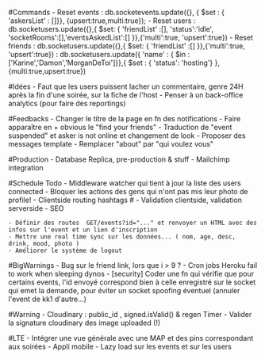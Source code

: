 
#Commands
	- Reset events  : db.socketevents.update({}, { $set : { 'askersList' : []}}, {upsert:true,multi:true});
	- Reset users   : db.socketusers.update({},{ $set: { 'friendList' :[], 'status':'idle', 'socketRooms':[],'eventsAskedList':[] }},{'multi':true, 'upsert':true})
	- Reset friends : db.socketusers.update({},{ $set: { 'friendList' :[] }},{'multi':true, 'upsert':true})
					: db.socketusers.update({ 'name' : { $in : ['Karine','Damon','MorganDeToi']}},{ $set : { 'status': 'hosting'} }, {multi:true,upsert:true})

#Idées
	- Faut que les users puissent lacher un commentaire, genre 24H après la fin d'une soirée, sur la fiche de l'host
	- Penser à un back-office analytics (pour faire des reportings)

#Feedbacks
	- Changer le titre de la page en fn des notifications
	- Faire apparaître en + obvious le "find your friends"
	- Traduction de "event suspended" et asker is not online et changement de look
	- Proposer des messages template
	- Remplacer "about" par "qui voulez vous"

#Production
	- Database Replica, pre-production & stuff 
	- Mailchimp integration 

#Schedule 
 	Todo
	- Middleware watcher qui tient à jour la liste des users connected
	- Bloquer les actions des gens qui n'ont pas mis leur photo de profile!
	- Clientside routing hashtags #
	- Validation clientside, validation serverside
	- SEO
	
	- Définir des routes  GET/events?id="..." et renvoyer un HTML avec des infos sur l'event et un lien d'inscription
	- Mettre une real time sync sur les données... ( nom, age, desc, drink, mood, photo )
	- Améliorer le système de logout

#BigWarnings
	- Bug sur le friend link, lors que i > 9 ?
	- Cron jobs Heroku fail to work when sleeping dynos
	- [security] Coder une fn qui vérifie que pour certains events, l'id envoyé correspond bien à celle enregistré 
	  sur le socket qui emet la demande, pour éviter un socket spoofing éventuel (annuler l'event de kk1 d'autre...)

#Warning
	- Cloudinary : public_id , signed.isValid() & regen Timer
	- Valider la signature cloudinary des image uploaded (!)
  
#LTE 
	- Intégrer une vue générale avec une MAP et des pins correspondant aux soirées
	- Appli mobile 
	- Lazy load sur les events et sur les users
